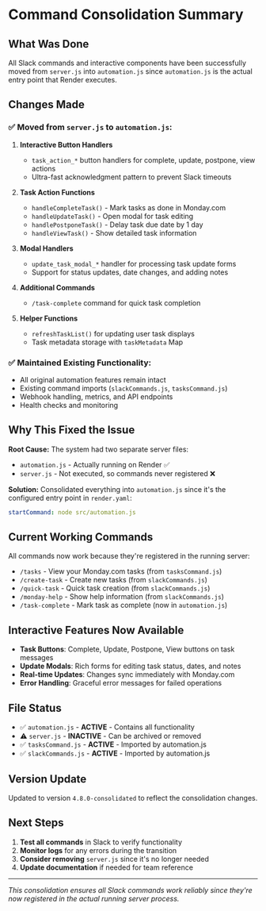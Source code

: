 # Command Consolidation Summary

## What Was Done

All Slack commands and interactive components have been successfully moved from `server.js` into `automation.js` since `automation.js` is the actual entry point that Render executes.

## Changes Made

### ✅ Moved from `server.js` to `automation.js`:

1. **Interactive Button Handlers**
   - `task_action_*` button handlers for complete, update, postpone, view actions
   - Ultra-fast acknowledgment pattern to prevent Slack timeouts

2. **Task Action Functions**
   - `handleCompleteTask()` - Mark tasks as done in Monday.com
   - `handleUpdateTask()` - Open modal for task editing
   - `handlePostponeTask()` - Delay task due date by 1 day
   - `handleViewTask()` - Show detailed task information

3. **Modal Handlers**
   - `update_task_modal_*` handler for processing task update forms
   - Support for status updates, date changes, and adding notes

4. **Additional Commands**
   - `/task-complete` command for quick task completion

5. **Helper Functions**
   - `refreshTaskList()` for updating user task displays
   - Task metadata storage with `taskMetadata` Map

### ✅ Maintained Existing Functionality:
- All original automation features remain intact
- Existing command imports (`slackCommands.js`, `tasksCommand.js`)
- Webhook handling, metrics, and API endpoints
- Health checks and monitoring

## Why This Fixed the Issue

**Root Cause:** The system had two separate server files:
- `automation.js` - Actually running on Render ✅
- `server.js` - Not executed, so commands never registered ❌

**Solution:** Consolidated everything into `automation.js` since it's the configured entry point in `render.yaml`:
```yaml
startCommand: node src/automation.js
```

## Current Working Commands

All commands now work because they're registered in the running server:

- `/tasks` - View your Monday.com tasks (from `tasksCommand.js`)
- `/create-task` - Create new tasks (from `slackCommands.js`) 
- `/quick-task` - Quick task creation (from `slackCommands.js`)
- `/monday-help` - Show help information (from `slackCommands.js`)
- `/task-complete` - Mark task as complete (now in `automation.js`)

## Interactive Features Now Available

- **Task Buttons**: Complete, Update, Postpone, View buttons on task messages
- **Update Modals**: Rich forms for editing task status, dates, and notes
- **Real-time Updates**: Changes sync immediately with Monday.com
- **Error Handling**: Graceful error messages for failed operations

## File Status

- ✅ `automation.js` - **ACTIVE** - Contains all functionality
- ⚠️ `server.js` - **INACTIVE** - Can be archived or removed
- ✅ `tasksCommand.js` - **ACTIVE** - Imported by automation.js
- ✅ `slackCommands.js` - **ACTIVE** - Imported by automation.js

## Version Update

Updated to version `4.8.0-consolidated` to reflect the consolidation changes.

## Next Steps

1. **Test all commands** in Slack to verify functionality
2. **Monitor logs** for any errors during the transition
3. **Consider removing** `server.js` since it's no longer needed
4. **Update documentation** if needed for team reference

---

*This consolidation ensures all Slack commands work reliably since they're now registered in the actual running server process.*
